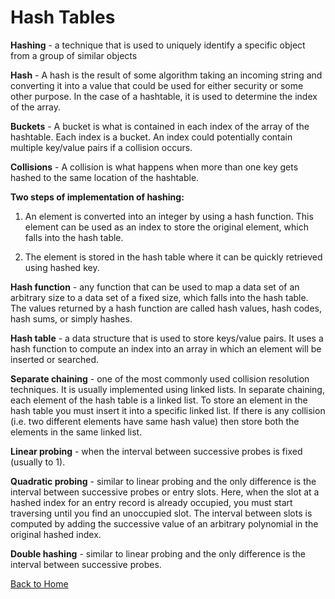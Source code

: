 # Hash Tables

**Hashing** - a technique that is used to uniquely identify a specific object from a group of similar objects

**Hash** - A hash is the result of some algorithm taking an incoming string and converting it into a value that could be used for either security or some other purpose. In the case of a hashtable, it is used to determine the index of the array.

**Buckets** - A bucket is what is contained in each index of the array of the hashtable. Each index is a bucket. An index could potentially contain multiple key/value pairs if a collision occurs.

**Collisions** - A collision is what happens when more than one key gets hashed to the same location of the hashtable.

**Two steps of implementation of hashing:**

  1. An element is converted into an integer by using a hash function. This element can be used as an index to store the original element, which falls into the hash table.

  2. The element is stored in the hash table where it can be quickly retrieved using hashed key.

**Hash function** - any function that can be used to map a data set of an arbitrary size to a data set of a fixed size, which falls into the hash table. The values returned by a hash function are called hash values, hash codes, hash sums, or simply hashes.

**Hash table** - a data structure that is used to store keys/value pairs. It uses a hash function to compute an index into an array in which an element will be inserted or searched.

**Separate chaining** - one of the most commonly used collision resolution techniques. It is usually implemented using linked lists. In separate chaining, each element of the hash table is a linked list. To store an element in the hash table you must insert it into a specific linked list. If there is any collision (i.e. two different elements have same hash value) then store both the elements in the same linked list.

**Linear probing** - when the interval between successive probes is fixed (usually to 1).

**Quadratic probing** - similar to linear probing and the only difference is the interval between successive probes or entry slots. Here, when the slot at a hashed index for an entry record is already occupied, you must start traversing until you find an unoccupied slot. The interval between slots is computed by adding the successive value of an arbitrary polynomial in the original hashed index.

**Double hashing** - similar to linear probing and the only difference is the interval between successive probes.

[Back to Home](../README.md)
